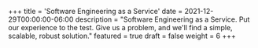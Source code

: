 +++
title = 'Software Engineering as a Service'
date = 2021-12-29T00:00:00-06:00
description = "Software Engineering as a Service. Put our experience to the test. Give us a problem, and we'll find a simple, scalable, robust solution."
featured = true
draft = false
weight = 6
+++
